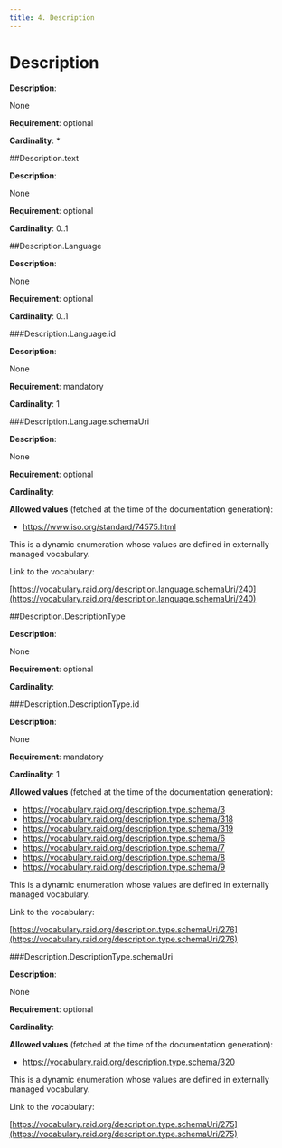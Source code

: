 ```yaml
---
title: 4. Description 
---
```

# Description

**Description**:

None

**Requirement**:
optional



**Cardinality**:
*








##Description.text

**Description**:

None

**Requirement**:
optional



**Cardinality**:
0..1






 



##Description.Language

**Description**:

None

**Requirement**:
optional



**Cardinality**:
0..1








###Description.Language.id

**Description**:

None

**Requirement**:
mandatory



**Cardinality**:
1






 





###Description.Language.schemaUri

**Description**:

None

**Requirement**:
optional



**Cardinality**:







**Allowed values** (fetched at the time of the documentation generation):

* https://www.iso.org/standard/74575.html


This is a dynamic enumeration whose values are defined in externally managed vocabulary. 

Link to the vocabulary:

[https://vocabulary.raid.org/description.language.schemaUri/240](https://vocabulary.raid.org/description.language.schemaUri/240)










 





 



 




##Description.DescriptionType

**Description**:

None

**Requirement**:
optional



**Cardinality**:








###Description.DescriptionType.id

**Description**:

None

**Requirement**:
mandatory



**Cardinality**:
1







**Allowed values** (fetched at the time of the documentation generation):

* https://vocabulary.raid.org/description.type.schema/3
* https://vocabulary.raid.org/description.type.schema/318
* https://vocabulary.raid.org/description.type.schema/319
* https://vocabulary.raid.org/description.type.schema/6
* https://vocabulary.raid.org/description.type.schema/7
* https://vocabulary.raid.org/description.type.schema/8
* https://vocabulary.raid.org/description.type.schema/9


This is a dynamic enumeration whose values are defined in externally managed vocabulary. 

Link to the vocabulary:

[https://vocabulary.raid.org/description.type.schemaUri/276](https://vocabulary.raid.org/description.type.schemaUri/276)










 





 





###Description.DescriptionType.schemaUri

**Description**:

None

**Requirement**:
optional



**Cardinality**:







**Allowed values** (fetched at the time of the documentation generation):

* https://vocabulary.raid.org/description.type.schema/320


This is a dynamic enumeration whose values are defined in externally managed vocabulary. 

Link to the vocabulary:

[https://vocabulary.raid.org/description.type.schemaUri/275](https://vocabulary.raid.org/description.type.schemaUri/275)










 





 



 



